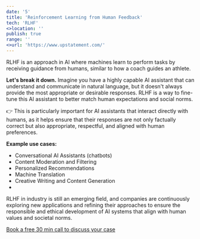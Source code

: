 ```yaml
---
date: '5'
title: 'Reinforcement Learning from Human Feedback'
tech: 'RLHF'
<>location: ''
publish: true
range: ''
<>url: 'https://www.upstatement.com/'
---
```

RLHF is an approach in AI where machines learn to perform tasks by receiving guidance from humans, similar to how a coach guides an athlete. 

**Let's break it down.** Imagine you have a highly capable AI assistant that can understand and communicate in natural language, but it doesn't always provide the most appropriate or desirable responses. RLHF is a way to fine-tune this AI assistant to better match human expectations and social norms.

👉 This is particularly important for AI assistants that interact directly with humans, as it helps ensure that their responses are not only factually correct but also appropriate, respectful, and aligned with human preferences.

**Example use cases:**
- Conversational AI Assistants (chatbots)
- Content Moderation and Filtering
- Personalized Recommendations
- Machine Translation
- Creative Writing and Content Generation
- 
RLHF in industry is still an emerging field, and companies are continuously exploring new applications and refining their approaches to ensure the responsible and ethical development of AI systems that align with human values and societal norms.

<a target="_blank" href="https://app.reclaim.ai/m/enrique-de-cote/flexible-meeting"  class="xxsButton">Book a free 30 min call to discuss your case</a> 